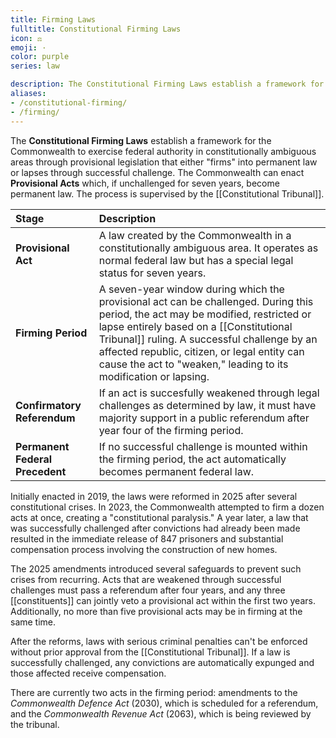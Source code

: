 ```yaml
---
title: Firming Laws
fulltitle: Constitutional Firming Laws
icon: ⚖️
emoji: ·
color: purple
series: law

description: The Constitutional Firming Laws establish a framework for testing federal authority within constitutional bounds through provisional legislation.
aliases:
- /constitutional-firming/
- /firming/
---
```

The **Constitutional Firming Laws** establish a framework for the Commonwealth to exercise federal authority in constitutionally ambiguous areas through provisional legislation that either "firms" into permanent law or lapses through successful challenge. The Commonwealth can enact **Provisional Acts** which, if unchallenged for seven years, become permanent law. The process is supervised by the [[Constitutional Tribunal]].

| Stage | Description |
| :--- | :--- |
| **Provisional Act** | A law created by the Commonwealth in a constitutionally ambiguous area. It operates as normal federal law but has a special legal status for seven years. |
| **Firming Period** | A seven-year window during which the provisional act can be challenged. During this period, the act may be modified, restricted or lapse entirely based on a [[Constitutional Tribunal]] ruling. A successful challenge by an affected republic, citizen, or legal entity can cause the act to "weaken," leading to its modification or lapsing. |
| **Confirmatory Referendum** | If an act is succesfully weakened through legal challenges as determined by law, it must have majority support in a public referendum after year four of the firming period. |
| **Permanent Federal Precedent** | If no successful challenge is mounted within the firming period, the act automatically becomes permanent federal law. |

Initially enacted in 2019, the laws were reformed in 2025 after several constitutional crises. In 2023, the Commonwealth attempted to firm a dozen acts at once, creating a "constitutional paralysis." A year later, a law that was successfully challenged after convictions had already been made resulted in the immediate release of 847 prisoners and substantial compensation process involving the construction of new homes.

The 2025 amendments introduced several safeguards to prevent such crises from recurring. Acts that are weakened through successful challenges must pass a referendum after four years, and any three [[constituents]] can jointly veto a provisional act within the first two years. Additionally, no more than five provisional acts may be in firming at the same time.

After the reforms, laws with serious criminal penalties can't be enforced without prior approval from the [[Constitutional Tribunal]]. If a law is successfully challenged, any convictions are automatically expunged and those affected receive compensation.

There are currently two acts in the firming period: amendments to the *Commonwealth Defence Act* (2030), which is scheduled for a referendum, and the *Commonwealth Revenue Act* (2063), which is being reviewed by the tribunal.